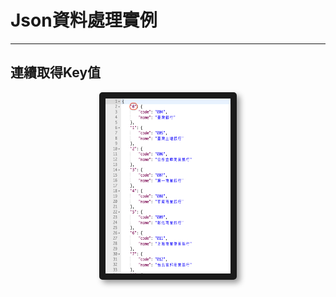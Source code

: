 # Json資料處理實例

---

## 連續取得Key值

<center>
  <img src="/assets/JsonKeyValue.png" alt="Cowman" style="border-radius:5px; box-shadow:5px 5px 10px rgba(0, 0, 0, 0.4)" width="200" height="280" border="10"/>
</center>




